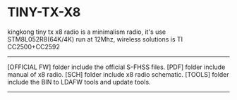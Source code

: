 # TINY-TX-X8
kingkong tiny tx x8 radio is a minimalism radio, it's use STM8L052R8(64K/4K) run at 12Mhz, wireless solutions is TI CC2500+CC2592


*************************************************************************
[OFFICIAL FW] folder include the official S-FHSS files.
[PDF] folder include manual of x8 radio.
[SCH] folder include x8 radio schematic.
[TOOLS] folder include the BIN to LDAFW tools and update tools.
*************************************************************************


